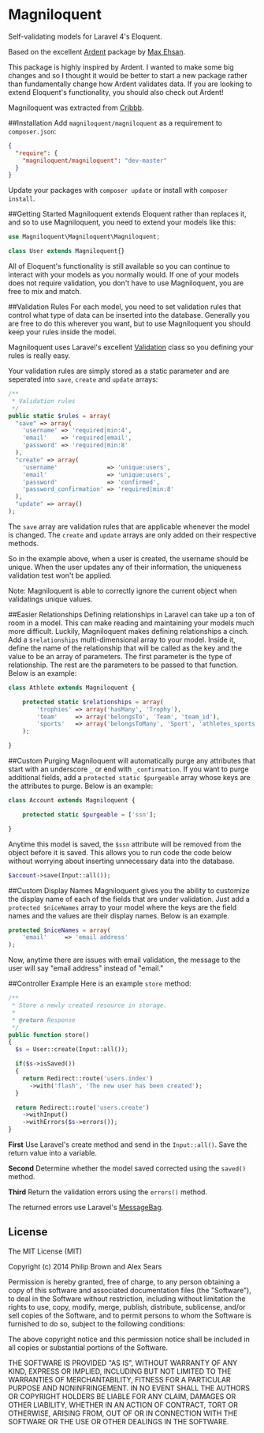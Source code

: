 Magniloquent
============

Self-validating models for Laravel 4's Eloquent.

Based on the excellent [Ardent](https://github.com/laravelbook/ardent) package by [Max Ehsan](https://github.com/laravelbook).

This package is highly inspired by Ardent. I wanted to make some big changes and so I thought it would be better to start a new package rather than fundamentally change how Ardent validates data. If you are looking to extend Eloquent's functionality, you should also check out Ardent!

Magniloquent was extracted from [Cribbb](https://github.com/cribbb/cribbb).

##Installation
Add `magniloquent/magniloquent` as a requirement to `composer.json`:

```json
{
  "require": {
    "magniloquent/magniloquent": "dev-master"
  }
}
```

Update your packages with `composer update` or install with `composer install`.

##Getting Started
Magniloquent extends Eloquent rather than replaces it, and so to use Magniloquent, you need to extend your models like this:
```php
use Magniloquent\Magniloquent\Magniloquent;

class User extends Magniloquent{}
```
All of Eloquent's functionality is still available so you can continue to interact with your models as you normally would. If one of your models does not require validation, you don't have to use Magniloquent, you are free to mix and match.

##Validation Rules
For each model, you need to set validation rules that control what type of data can be inserted into the database. Generally you are free to do this wherever you want, but to use Magniloquent you should keep your rules inside the model.

Magniloquent uses Laravel's excellent [Validation](http://laravel.com/docs/validation) class so you defining your rules is really easy.

Your validation rules are simply stored as a static parameter and are seperated into `save`, `create` and `update` arrays:
```php
/**
 * Validation rules
 */
public static $rules = array(
  "save" => array(
    'username' => 'required|min:4',
    'email'    => 'required|email',
    'password' => 'required|min:8'
  ),
  "create" => array(
    'username'              => 'unique:users',
    'email'                 => 'unique:users',
    'password'              => 'confirmed',
    'password_confirmation' => 'required|min:8'
  ),
  "update" => array()
);
```
The `save` array are validation rules that are applicable whenever the model is changed. The `create` and `update` arrays are only added on their respective methods.

So in the example above, when a user is created, the username should be unique. When the user updates any of their information, the uniqueness validation test won't be applied.

Note: Magniloquent is able to correctly ignore the current object when validatings unique values.

##Easier Relationships
Defining relationships in Laravel can take up a ton of room in a model.  This can make reading and maintaining your models much more difficult.  Luckily, Magniloquent makes defining relationships a cinch.  Add a `$relationships` multi-dimensional array to your model.  Inside it, define the name of the relationship that will be called as the key and the value to be an array of parameters.  The first parameter is the type of relationship.  The rest are the parameters to be passed to that function.  Below is an example:

```php
class Athlete extends Magniloquent {

    protected static $relationships = array(
        'trophies' => array('hasMany', 'Trophy'),
        'team'     => array('belongsTo', 'Team', 'team_id'),
        'sports'   => array('belongsToMany', 'Sport', 'athletes_sports', 'athlete_id', 'sport_id')
    );

}
```

##Custom Purging
Magniloquent will automatically purge any attributes that start with an underscore `_` or end with `_confirmation`.  If you want to purge additional fields, add a `protected static $purgeable` array whose keys are the attributes to purge. Below is an example:

```php
class Account extends Magniloquent {

    protected static $purgeable = ['ssn'];

}
```

Anytime this model is saved, the `$ssn` attribute will be removed from the object before it is saved.  This allows you to run code the code below without worrying about inserting unnecessary data into the database.

```php
$account->save(Input::all());
```

##Custom Display Names
Magniloquent gives you the ability to customize the display name of each of the fields that are under validation.  Just add a `protected $niceNames` array to your model where the keys are the field names and the values are their display names.  Below is an example.

```php
protected $niceNames = array(
    'email'     => 'email address'
);
```

Now, anytime there are issues with email validation, the message to the user will say "email address" instead of "email."

##Controller Example
Here is an example `store` method:

```php
/**
 * Store a newly created resource in storage.
 *
 * @return Response
 */
public function store()
{
  $s = User::create(Input::all());

  if($s->isSaved())
  {
    return Redirect::route('users.index')
      ->with('flash', 'The new user has been created');
  }

  return Redirect::route('users.create')
    ->withInput()
    ->withErrors($s->errors());
}
```
**First** Use Laravel's create method and send in the `Input::all()`. Save the return value into a variable.

**Second** Determine whether the model saved corrected using the `saved()` method.

**Third** Return the validation errors using the `errors()` method.

The returned errors use Laravel's [MessageBag](http://laravel.com/docs/validation#error-messages-and-views).

## License
The MIT License (MIT)

Copyright (c) 2014 Philip Brown and Alex Sears

Permission is hereby granted, free of charge, to any person obtaining a copy of
this software and associated documentation files (the "Software"), to deal in
the Software without restriction, including without limitation the rights to
use, copy, modify, merge, publish, distribute, sublicense, and/or sell copies of
the Software, and to permit persons to whom the Software is furnished to do so,
subject to the following conditions:

The above copyright notice and this permission notice shall be included in all
copies or substantial portions of the Software.

THE SOFTWARE IS PROVIDED "AS IS", WITHOUT WARRANTY OF ANY KIND, EXPRESS OR
IMPLIED, INCLUDING BUT NOT LIMITED TO THE WARRANTIES OF MERCHANTABILITY, FITNESS
FOR A PARTICULAR PURPOSE AND NONINFRINGEMENT. IN NO EVENT SHALL THE AUTHORS OR
COPYRIGHT HOLDERS BE LIABLE FOR ANY CLAIM, DAMAGES OR OTHER LIABILITY, WHETHER
IN AN ACTION OF CONTRACT, TORT OR OTHERWISE, ARISING FROM, OUT OF OR IN
CONNECTION WITH THE SOFTWARE OR THE USE OR OTHER DEALINGS IN THE SOFTWARE.
